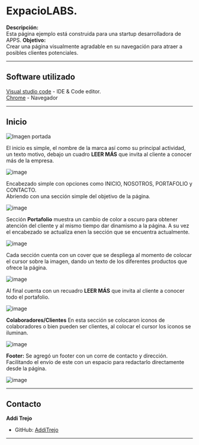 # ExpacioLABS.
**Descripción:**  
Esta página ejemplo está construida para una startup desarrolladora de APPS.
**Objetivo:**  
Crear una página visualmente agradable en su navegación para atraer a posibles clientes potenciales.

---

## Software utilizado
[Visual studio code](https://code.visualstudio.com/) - IDE & Code editor.  
[Chrome](https://www.google.com/intl/es_es/chrome/) - Navegador

---

## Inicio  
![Imagen portada](https://github.com/user-attachments/assets/438f246c-9155-4c6a-ae7b-dd58b00b747d)

El inicio es simple, el nombre de la marca así como su principal actividad, un texto motivo, debajo un cuadro **LEER MÁS** que invita al cliente a conocer más de la empresa.

![image](https://github.com/user-attachments/assets/ead5473c-4b1e-4e4a-8cd2-da49959fff63)

Encabezado simple con opciones como INICIO, NOSOTROS, PORTAFOLIO y CONTACTO.  
Abriendo con una sección simple del objetivo de la página.

![image](https://github.com/user-attachments/assets/48df6c36-cd59-4f8c-bfd0-3b06ef449782)

Sección **Portafolio** muestra un cambio de color a oscuro para obtener atención del cliente y al mismo tiempo dar dinamismo a la página. A su vez el encabezado se actualiza enen la sección que se encuentra actualmente.

![image](https://github.com/user-attachments/assets/935a8985-e91b-4671-beac-b4d99032f161)

Cada sección cuenta con un cover que se despliega al momento de colocar el cursor sobre la imagen, dando un texto de los diferentes productos que ofrece la página.

![image](https://github.com/user-attachments/assets/7ced11e8-6f1d-4791-b127-c7f7da63ff8b)

Al final cuenta con un recuadro **LEER MÁS** que invita al cliente a conocer todo el portafolio.  

![image](https://github.com/user-attachments/assets/84f2f198-0d3d-490f-9367-fdd8564c631b)

**Colaboradores/Clientes** En esta sección se colocaron iconos de colaboradores o bien pueden ser clientes, al colocar el cursor los iconos se iluminan.

![image](https://github.com/user-attachments/assets/d466348a-0017-4bee-a78e-1b6b5ede1cff)

**Footer:** Se agregó un footer con un corre de contacto y dirección. Facilitando el envío de este con un espacio para redactarlo directamente desde la página.  

![image](https://github.com/user-attachments/assets/aba571d1-c42d-4a66-9ff4-bce17e6cbd85)





---

## Contacto

**Addi Trejo**  
- GitHub: [AddiTrejo](https://github.com/Additrejo)

---
